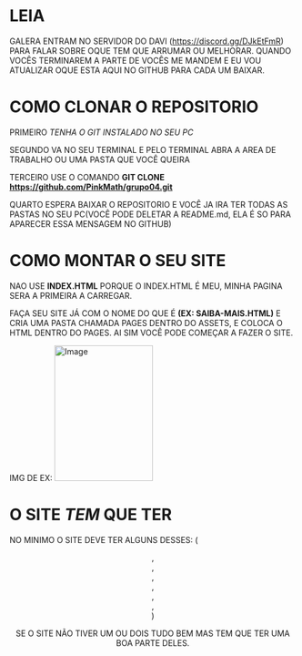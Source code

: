 # LEIA

GALERA ENTRAM NO SERVIDOR DO DAVI (https://discord.gg/DJkEtFmR) PARA FALAR SOBRE OQUE TEM QUE ARRUMAR OU MELHORAR.
QUANDO VOCÊS TERMINAREM A PARTE DE VOCÊS ME MANDEM E EU VOU ATUALIZAR OQUE ESTA AQUI NO GITHUB PARA CADA UM BAIXAR.

# COMO CLONAR O REPOSITORIO

PRIMEIRO *TENHA O GIT INSTALADO NO SEU PC*

SEGUNDO VA NO SEU TERMINAL E PELO TERMINAL ABRA A AREA DE TRABALHO OU UMA PASTA QUE VOCÊ QUEIRA

TERCEIRO USE O COMANDO **GIT CLONE https://github.com/PinkMath/grupo04.git**

QUARTO ESPERA BAIXAR O REPOSITORIO E VOCÊ JA IRA TER TODAS AS PASTAS NO SEU PC(VOCÊ PODE DELETAR A README.md, ELA É SO PARA APARECER ESSA MENSAGEM NO GITHUB)

# COMO MONTAR O SEU SITE

NAO USE **INDEX.HTML** PORQUE O INDEX.HTML É MEU, MINHA PAGINA SERA A PRIMEIRA A CARREGAR.

FAÇA SEU SITE JÁ COM O NOME DO QUE É **(EX: SAIBA-MAIS.HTML)** E CRIA UMA PASTA CHAMADA PAGES DENTRO DO ASSETS, E COLOCA O HTML DENTRO DO PAGES. AI SIM VOCÊ PODE COMEÇAR A FAZER O SITE.

IMG DE EX:
<img width="173" height="238" alt="Image" src="https://github.com/user-attachments/assets/c3e07c9b-0e61-4a53-9118-d20bf5086d95" />

# O SITE *TEM* QUE TER

NO MINIMO O SITE DEVE TER ALGUNS DESSES:
(<header> , <nav> , <main> , <section> , <article> , <aside> , <footer>)

SE O SITE NÃO TIVER UM OU DOIS TUDO BEM MAS TEM QUE TER UMA BOA PARTE DELES.

